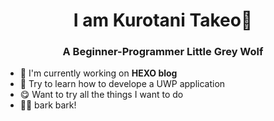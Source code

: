 <h1 align="center">I am Kurotani Takeo🐺</h1>
<h3 align="center">A Beginner-Programmer Little Grey Wolf</h3>

- 🤯 I'm currently working on **HEXO blog**
- 🤔 Try to learn how to develope a UWP application
- 😋 Want to try all the things I want to do
- 🐱‍💻 bark bark! 
